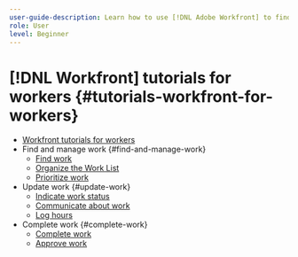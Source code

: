 ```yaml
---
user-guide-description: Learn how to use [!DNL Adobe Workfront] to find work requests, manage work in progress, and mark work complete.
role: User
level: Beginner
---
```


# [!DNL Workfront] tutorials for workers {#tutorials-workfront-for-workers}

+ [Workfront tutorials for workers](home.md) 
+ Find and manage work {#find-and-manage-work} 
  + [Find work](worker-fundamentals-program/find-your-work-in-workfront-home.md) 
  + [Organize the Work List](worker-fundamentals-program/organize-your-to-do-list-in-workfront-home.md) 
  + [Prioritize work](worker-fundamentals-program/prioritize-your-work-in-workfront-home.md) 
+ Update work {#update-work} 
  + [Indicate work status](worker-fundamentals-program/indicate-work-status-in-workfront-home.md) 
  + [Communicate about work](worker-fundamentals-program/communicate-about-work-in-workfront-home.md) 
  + [Log hours](worker-fundamentals-program/log-hours-on-work-in-workfront-home.md) 
+ Complete work {#complete-work} 
  + [Complete work](worker-fundamentals-program/complete-work-in-workfront-home.md) 
  + [Approve work](worker-fundamentals-program/approve-work-in-workfront-home.md)

<!--
Articles must be added to this TOC file in order to render.
The first item in the list should be a link to an article. This is your guide's home page.
Use this list format to specify links to articles and section headings that expand and collapse in the left rail of the user guide.
An article link CANNOT be used as a section heading.
-->
